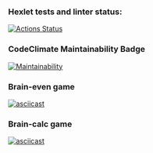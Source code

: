 ### Hexlet tests and linter status:
[![Actions Status](https://github.com/rocket-duck/python-project-49/actions/workflows/hexlet-check.yml/badge.svg)](https://github.com/rocket-duck/python-project-49/actions)

### CodeClimate Maintainability Badge
[![Maintainability](https://api.codeclimate.com/v1/badges/6082da7d3dbaf2cb6b48/maintainability)](https://codeclimate.com/github/rocket-duck/python-project-49/maintainability)

### Brain-even game
[![asciicast](https://asciinema.org/a/Y4oy8Sx4uu9lBVBqIDVvc38i5.svg)](https://asciinema.org/a/Y4oy8Sx4uu9lBVBqIDVvc38i5)

### Brain-calc game
[![asciicast](https://asciinema.org/a/pgmxwoShrmc42sZ8f1MgIcBC1.svg)](https://asciinema.org/a/pgmxwoShrmc42sZ8f1MgIcBC1)
